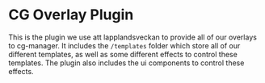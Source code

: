 # CG Overlay Plugin

This is the plugin we use att lapplandsveckan to provide all of our overlays to cg-manager. It includes the `/templates` folder which store all of our different templates, as well as some different effects to control these templates. The plugin also includes the ui components to control these effects.